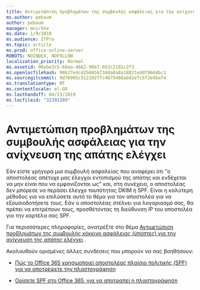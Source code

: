 ```yaml
---
title: Αντιμετώπιση προβλημάτων της συμβουλής ασφάλειας για την ανίχνευση της απάτης ελέγχει
ms.author: pebaum
author: pebaum
manager: mnirkhe
ms.date: 1/9/2019
ms.audience: ITPro
ms.topic: article
ms.prod: office-online-server
ROBOTS: NOINDEX, NOFOLLOW
localization_priority: Normal
ms.assetid: 96ebe3c5-66ea-4662-98b7-052c2181c2f3
ms.openlocfilehash: 98627edcd2b685673dda8a8a18821eddf9b64bc1
ms.sourcegitcommit: 9d78905c512192ffc4675468abd2efc5f2e4baf4
ms.translationtype: MT
ms.contentlocale: el-GR
ms.lasthandoff: 04/23/2019
ms.locfileid: "32391209"
---
```

# <a name="troubleshooting-the-safety-tip-for-fraud-detection-checks"></a>Αντιμετώπιση προβλημάτων της συμβουλής ασφάλειας για την ανίχνευση της απάτης ελέγχει



Εάν είστε γρήγορα μια συμβουλή ασφαλείας που αναφέρει ότι "ο αποστολέας απέτυχε μας έλεγχοι εντοπισμού της απάτης και ενδέχεται να μην είναι που να εμφανίζονται ως" και, στη συνέχεια, ο αποστολέας δεν μπόρεσε να περάσει έλεγχο ταυτότητας DKIM ή SPF. Είναι η καλύτερη μέθοδος για να επιλύσετε αυτό το θέμα για τον αποστολέα για να εξουσιοδοτήσετε τους. Εάν ο αποστολέας στέλνει για λογαριασμό σας, θα πρέπει να επιτρέπουν τους, προσθέτοντας τη διεύθυνση IP του αποστολέα για την καρτέλα σας SPF.
  
Για περισσότερες πληροφορίες, ανατρέξτε στο θέμα [Αντιμετώπιση προβλημάτων της συμβουλής κόκκινο ασφάλειας (ύποπτες) για την ανίχνευση της απάτης ελέγχει](https://blogs.msdn.microsoft.com/tzink/2016/11/02/troubleshooting-the-red-suspicious-safety-tip-for-fraud-detection-checks/) . 
  
Ακολουθούν ορισμένες άλλες συνδέσεις που μπορούν να σας βοηθήσουν:
  
- [Πώς το Office 365 χρησιμοποιεί αποστολέας πλαίσιο πολιτικής (SPF) για να αποτρέψετε την πλαστογράφηση](https://docs.microsoft.com/office365/SecurityCompliance/how-office-365-uses-spf-to-prevent-spoofing)
    
- [Ορίσετε SPF στο Office 365, για να αποτραπεί η πλαστογράφηση](https://docs.microsoft.com/office365/SecurityCompliance/set-up-spf-in-office-365-to-help-prevent-spoofing)
    


